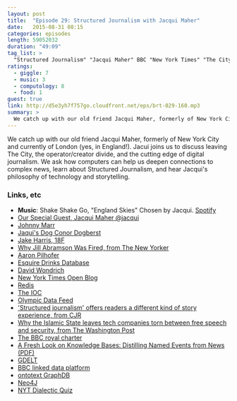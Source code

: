 ```yaml
---
layout: post
title:  "Episode 29: Structured Journalism with Jacqui Maher"
date:   2015-08-31 08:15
categories: episodes
length: 59052032
duration: "49:09"
tag_list: >
  "Structured Journalism" "Jacqui Maher" BBC "New York Times" "The City" storytelling data
ratings:
  - giggle: 7
  - music: 3
  - computology: 8
  - food: 1
guest: true
link: http://d5e3yh7f757go.cloudfront.net/eps/brt-029-160.mp3
summary: >
  We catch up with our old friend Jacqui Maher, formerly of New York City and currently of London (yes, in England!). Jacui joins us to discuss leaving The City, the operator/creator divide, and the cutting edge of digital journalism. We ask how computers can help us deepen connections to complex news, learn about Structured Journalism, and hear Jacqui's philosophy of technology and storytelling.
---
```

We catch up with our old friend Jacqui Maher, formerly of New York City and currently of London (yes, in England!). Jacui joins us to discuss leaving The City, the operator/creator divide, and the cutting edge of digital journalism. We ask how computers can help us deepen connections to complex news, learn about Structured Journalism, and hear Jacqui's philosophy of technology and storytelling.

<!-- more -->

### Links, etc

* <strong>Music</strong>: Shake Shake Go, "England Skies" Chosen by Jacqui. [Spotify](https://open.spotify.com/track/5I15QYhcdOYwfKV0yiXAAb)
* [Our Special Guest, Jacqui Maher @jacqui](http://twitter.com/jacqui)
* [Johnny Marr](https://en.wikipedia.org/wiki/Johnny_Marr)
* [Jaqui's Dog Conor Dogberst](https://twitter.com/conordogberst)
* [Jake Harris, 18F](https://twitter.com/harrisj)
* [Why Jill Abramson Was Fired, from The New Yorker](http://www.newyorker.com/business/currency/why-jill-abramson-was-fired)
* [Aaron Pilhofer](https://twitter.com/pilhofer)
* [Esquire Drinks Database](http://www.esquire.com/food-drink/drinks/)
* [David Wondrich](https://twitter.com/DavidWondrich)
* [New York Times Open Blog](http://open.blogs.nytimes.com/)
* [Redis](http://redis.io/)
* [The IOC](http://www.olympic.org/ioc)
* [Olympic Data Feed](http://odf.olympictech.org/)
* ['Structured journalism' offers readers a different kind of story experience, from CJR](http://www.cjr.org/innovations/structured_journalism.php)
* [Why the Islamic State leaves tech companies torn between free speech and security, from The Washington Post](https://www.washingtonpost.com/world/national-security/islamic-states-embrace-of-social-media-puts-tech-companies-in-a-bind/2015/07/15/0e5624c4-169c-11e5-89f3-61410da94eb1_story.html?kmap=1&pr=1)
* [The BBC royal charter](http://www.bbc.co.uk/bbctrust/governance/regulatory_framework/charter_agreement.html)
* [A Fresh Look on Knowledge Bases: Distilling Named Events from News (PDF)](https://people.mmci.uni-saarland.de/~jilles/pubs/2014/eventkb-kuzey,vreeken,weikum.pdf)
* [GDELT](http://gdeltproject.org/)
* [BBC linked data platform](http://www.bbc.co.uk/blogs/internet/entries/af6b613e-6935-3165-93ca-9319e1887858)
* [ontotext GraphDB](http://ontotext.com/products/ontotext-graphdb/)
* [Neo4J](http://neo4j.com/)
* [NYT Dialectic Quiz](http://www.nytimes.com/interactive/2013/12/20/sunday-review/dialect-quiz-map.html)
